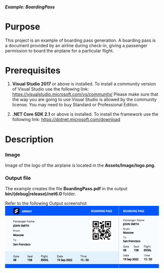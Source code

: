 ##### Example: BoardingPass

# Purpose
This project is an example of boarding pass generation. A boarding pass is a document provided by an airline during check-in, giving a passenger permission to board the airplane for a particular flight.


# Prerequisites
1) **Visual Studio 2017** or above is installed.
   To install a community version of Visual Studio use the following link: https://visualstudio.microsoft.com/vs/community/
   Please make sure that the way you are going to use Visual Studio is allowed by the community license. You may need to buy Standard or Professional Edition.

2) **.NET Core SDK 2.1** or above is installed.
   To install the framework use the following link: https://dotnet.microsoft.com/download

# Description

### Image
Image of the logo of the airplane is located in the **Assets/Image/logo.png**.

### Output file
The example creates the file **BoardingPass.pdf** in the output **bin/(debug|release)/net6.0** folder.

Refer to the following Output screenshot 
![Output image](BoardingPassProject/results/OutputImage.PNG)
